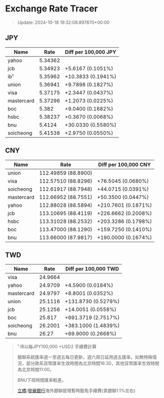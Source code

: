 # Exchange Rate Tracer

> Update: 2024-10-18 19:32:08.897870+00:00

## JPY

| Name       |    Rate | Diff per 100,000 JPY   |
|------------|---------|------------------------|
| yahoo      | 5.34362 |                        |
| jcb        | 5.34923 | +5.6167 (0.1051%)      |
| ib¹        | 5.35962 | +10.3833 (0.1941%)     |
| union      | 5.36941 | +9.7898 (0.1827%)      |
| visa       | 5.37175 | +2.3447 (0.0437%)      |
| mastercard | 5.37296 | +1.2073 (0.0225%)      |
| boc        | 5.382   | +9.0400 (0.1682%)      |
| hsbc       | 5.38237 | +0.3670 (0.0068%)      |
| bnu        | 5.4124  | +30.0330 (0.5580%)     |
| soicheong  | 5.41538 | +2.9750 (0.0550%)      |

## CNY

| Name       | Rate                | Diff per 100,000 CNY   |
|------------|---------------------|------------------------|
| union      | 112.49859	(88.8900) |                        |
| visa       | 112.57510	(88.8296) | +76.5045 (0.0680%)     |
| soicheong  | 112.61917	(88.7948) | +44.0715 (0.0391%)     |
| mastercard | 112.66952	(88.7551) | +50.3500 (0.0447%)     |
| yahoo      | 112.88028	(88.5894) | +210.7601 (0.1871%)    |
| jcb        | 113.10695	(88.4119) | +226.6662 (0.2008%)    |
| hsbc       | 113.31028	(88.2532) | +203.3286 (0.1798%)    |
| boc        | 113.47000	(88.1290) | +159.7250 (0.1410%)    |
| bnu        | 113.66000	(87.9817) | +190.0000 (0.1674%)    |

## TWD

| Name       |    Rate | Diff per 100,000 TWD   |
|------------|---------|------------------------|
| visa       | 24.9664 |                        |
| yahoo      | 24.9709 | +4.5900 (0.0184%)      |
| mastercard | 24.9797 | +8.8001 (0.0352%)      |
| union      | 25.1116 | +131.8730 (0.5279%)    |
| jcb        | 25.1256 | +14.0051 (0.0558%)     |
| boc        | 25.817  | +691.3719 (2.7517%)    |
| soicheong  | 26.2001 | +383.1000 (1.4839%)    |
| bnu        | 26.27   | +69.9000 (0.2668%)     |


> ¹ IB以每JPY100,000 +USD2 手續費計算
>
> 銀聯系統匯率週一至週五每日更新，週六周日延用週五匯率。如無特殊情況，部分歐系貨幣匯率生效時間為北京時間16:30，其他貨幣匯率生效時間為北京時間11:00。
>
> BNU下班時間匯率較差。
>
> [立橋](https://www.wlbank.com.mo/uploads/ueditor/file/20181211/1544536513900230.pdf)/[發展銀行](https://www.mdb.com.mo/Service_Charges_20230728.pdf)海外銀聯提現暫時豁免手續費(貴銀聯1.1%左右)


